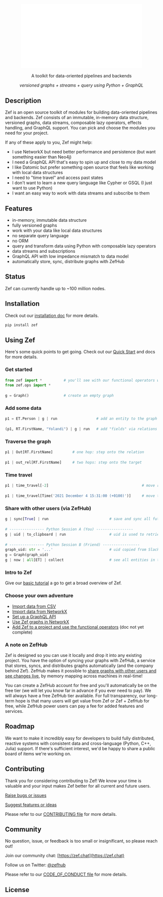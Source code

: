 <p align="center">
<img width="400px" src="https://github.com/zefhub/zefhub-web-assets/blob/master/zef_logo_white.png">
</p>

<p align="center">
A toolkit for data-oriented pipelines and backends
</p>

<p align="center">
<em>versioned graphs + streams + query using Python + GraphQL</em>
</p>

## Description

Zef is an open source toolkit of modules for building data-oriented pipelines and backends. Zef consists of an immutable, in-memory data structure, versioned graphs, data streams, composable lazy operators, effects handling, and GraphQL support. You can pick and choose the modules you need for your project.

If any of these apply to you, Zef might help:

- I use NetworkX but need better performance and persistence (but want something easier than Neo4j)
- I need a GraphQL API that's easy to spin up and close to my data model
- I like Datomic but prefer something open source that feels like working with local data structures
- I need to "time travel" and access past states
- I don't want to learn a new query language like Cypher or GSQL (I just want to use Python)
- I want an easy way to work with data streams and subscribe to them

## Features

- in-memory, immutable data structure
- fully versioned graphs
- work with your data like local data structures
- no separate query language
- no ORM
- query and transform data using Python with composable lazy operators
- data streams and subscriptions
- GraphQL API with low impedance mismatch to data model
- automatically store, sync, distribute graphs with ZefHub

## Status

Zef can currently handle up to ~100 million nodes.

## Installation

Check out our [installation doc](https://zef.zefhub.io/introduction/installation) for more details.

```bash
pip install zef
```

## Using Zef

Here's some quick points to get going. Check out our [Quick Start](https://zef.zefhub.io/introduction/quick-start) and docs for more details.

### Get started

```python
from zef import *          # you'll see with our functional operators why we violate PEP in the first line
from zef.ops import *

g = Graph()                # create an empty graph
```

### Add some data

```python
p1 = ET.Person | g | run                  # add an entity to the graph

(p1, RT.FirstName, "Yolandi") | g | run   # add "fields" via relations triples: (source, relation, target)
```

### Traverse the graph

```python
p1 | Out[RT.FirstName]         # one hop: step onto the relation

p1 | out_rel[RT.FirstName]     # two hops: step onto the target
```

### Time travel

```python
p1 | time_travel[-2]                                           # move reference frame back two time slices

p1 | time_travel[Time('2021 December 4 15:31:00 (+0100)')]     # move to a specific date and time
```

### Share with other users (via ZefHub)

```python
g | sync[True] | run                            # save and sync all future changes on ZefHub

# ---------------- Python Session A (You) -----------------
g | uid | to_clipboard | run                    # uid is used to retrieve a graph uid

# ---------------- Python Session B (Friend) -----------------
graph_uid: str = '...'                          # uid copied from Slack/WhatsApp/email/etc
g = Graph(graph_uid)
g | now | all[ET] | collect                     # see all entities in the latest graph slice
```

### Intro to Zef

Give our [basic tutorial](https://zef.zefhub.io/tutorials/basic/employee-database) a go to get a broad overview of Zef.

### Choose your own adventure

- [Import data from CSV](https://zef.zefhub.io/how-to/import-csv)
- [Import data from NetworkX](https://zef.zefhub.io/how-to/import-graph-formats)
- [Set up a GraphQL API](https://zef.zefhub.io/how-to/graphql-basic)
- [Use Zef graphs in NetworkX](https://zef.zefhub.io/how-to/use-zef-networkx)
- [Add Zef to a project and use the functional operators](https://zef.zefhub.io/zef-ops) (doc not yet complete)

### A note on ZefHub

Zef is designed so you can use it locally and drop it into any existing project. You have the option of syncing your graphs with ZefHub, a service that stores, syncs, and distributes graphs automatically (and the company behind Zef). ZefHub makes it possible to [share graphs with other users and see changes live](https://zef.zefhub.io/how-to/share-graphs), by memory mapping across machines in real-time!

You can create a ZefHub account for free and you'll automatically be on the free tier (we will let you know far in advance if you ever need to pay). We will always have a free ZefHub tier available. For full transparency, our long-term hope is that many users will get value from Zef or Zef + ZefHub for free, while ZefHub power users can pay a fee for added features and services.

## Roadmap

We want to make it incredibly easy for developers to build fully distributed, reactive systems with consistent data and cross-language (Python, C++, Julia) support. If there's sufficient interest, we'd be happy to share a public board of items we're working on.

## Contributing

Thank you for considering contributing to Zef! We know your time is valuable and your input makes Zef better for all current and future users.

[Raise bugs or issues](https://github.com/zefhub/zef/issues)

[Suggest features or ideas](https://github.com/zefhub/zef/discussions)

Please refer to our [CONTRIBUTING file](https://github.com/zefhub/zef/blob/master/CONTRIBUTING.md) for more details.

## Community

No question, issue, or feedback is too small or insignificant, so please reach out!

Join our community chat: [https://zef.chat](https://zef.chat)

Follow us on Twitter: [@zefhub](https://twitter.com/zefhub)

Please refer to our [CODE_OF_CONDUCT file](https://github.com/zefhub/zef/blob/master/CODE_OF_CONDUCT.md) for more details.

## License
